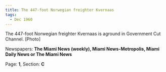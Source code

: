 ```yaml
---  
title: The 447-foot Norwegian freighter Kvernaas  
tags:  
  - Dec 1960  
---  
```

  
The 447-foot Norwegian freighter Kvernaas is aground in Government Cut Channel. [Photo]  
  
Newspapers: **The Miami News (weekly), Miami News-Metropolis, Miami Daily News or The Miami News**  
  
Page: **1**, Section: **C** 
